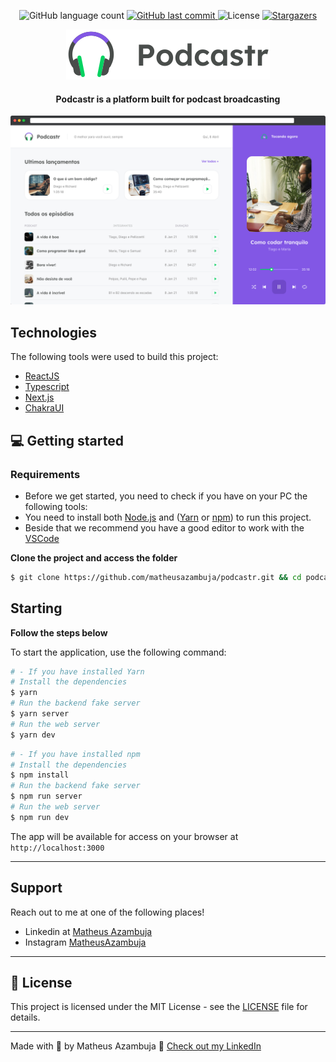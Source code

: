 <p align="center">
    <img alt="GitHub language count" src="https://img.shields.io/github/languages/count/matheusazambuja/podcastr?color=%2304D361">
    <a href="https://github.com/matheusazambuja/podcastr/commits/main">
        <img alt="GitHub last commit" src="https://img.shields.io/github/last-commit/matheusazambuja/podcastr">
    </a>
    <img alt="License" src="https://img.shields.io/badge/license-MIT-brightgreen">
    <a href="https://github.com/matheusazambuja/podcastr/stargazers">
        <img alt="Stargazers" src="https://img.shields.io/github/stars/matheusazambuja/podcastr?style=social">
    </a>
</p>

<div align="center">
  <img src=".github/logo.svg" alt="Podcastr logo">
</div>

<h4 align='center'>
  Podcastr is a platform built for podcast broadcasting
</h4>

![Podcastr preview](.github/app-preview.png)

<!-- .... -->

## Technologies
The following tools were used to build this project:

- [ReactJS](https://reactjs.org/)
- [Typescript](https://www.typescriptlang.org/)
- [Next.js](https://nextjs.org/)
- [ChakraUI](https://chakra-ui.com/)

## 💻 Getting started

### Requirements

- Before we get started, you need to check if you have on your PC the following tools: 
- You need to install both [Node.js](https://nodejs.org/en/download/) and ([Yarn](https://yarnpkg.com/) or [npm](https://www.npmjs.com/)) to run this project.
- Beside that we recommend you have a good editor to work with the [VSCode](https://code.visualstudio.com/)

**Clone the project and access the folder**

```bash
$ git clone https://github.com/matheusazambuja/podcastr.git && cd podcastr
```

## Starting
**Follow the steps below**

To start the application, use the following command:

```bash
# - If you have installed Yarn
# Install the dependencies
$ yarn
# Run the backend fake server
$ yarn server
# Run the web server
$ yarn dev
```

```bash
# - If you have installed npm
# Install the dependencies
$ npm install
# Run the backend fake server
$ npm run server
# Run the web server
$ npm run dev
```



The app will be available for access on your browser at `http://localhost:3000`

---

## Support

Reach out to me at one of the following places!

- Linkedin at [Matheus Azambuja](https://www.linkedin.com/in/matheus-azambuja-9197411a1/)
- Instagram [MatheusAzambuja](https://www.instagram.com/salve_mth5/)

---
## 📝 License

This project is licensed under the MIT License - see the [LICENSE](LICENSE) file for details.

---

Made with 💜 by Matheus Azambuja 👋 [Check out my LinkedIn](https://www.linkedin.com/in/matheus-azambuja-9197411a1/)